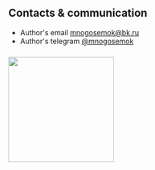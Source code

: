 ## Contacts & communication
- Author's email [mnogosemok@bk.ru](mnogosemok@bk.ru)
- Author's telegram [@mnogosemok](https://t.me/mnogosemok)  


### <img src="https://media4.giphy.com/media/13HBDT4QSTpveU/giphy.gif?cid=ecf05e47l4uwkce44irfcygotopztt0rk6cre17uivqvwgva&rid=giphy.gif&ct=g" width="210">
